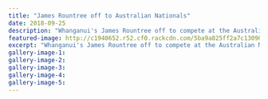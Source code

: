 ```yaml
---
title: "James Rountree off to Australian Nationals"
date: 2018-09-25
description: "Whanganui's James Rountree off to compete at the Australian Motocross Nationals in Tasmania..."
featured-image: http://c1940652.r52.cf0.rackcdn.com/5ba9a825ff2a7c1309000022/James-Rountree-chron-25-sept.jpg
excerpt: "Whanganui's James Rountree off to compete at the Australian Motocross Nationals in Tasmania..."
gallery-image-1: 
gallery-image-2: 
gallery-image-3: 
gallery-image-4: 
gallery-image-5: 
---
```

